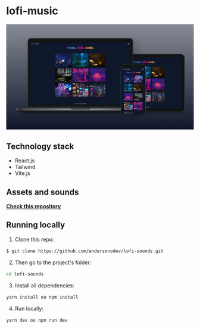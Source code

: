 # lofi-music

<img src=".github/preview.jpg" />

## Technology stack

- React.js
- Tailwind
- Vite.js

## Assets and sounds

**[Check this repository](https://github.com/andersonodev/assets-icons-sounds)**

## Running locally

1. Clone this repo:

```sh
$ git clone https://github.com/andersonodev/lofi-sounds.git
```

2. Then go to the project's folder:

```sh
cd lofi-sounds

```

3. Install all dependencies:

```sh
yarn install ou npm install
```

4. Run locally:

```sh
yarn dev ou npm run dev
```

